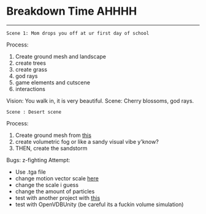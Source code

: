 # Breakdown Time AHHHH
---

```
Scene 1: Mom drops you off at ur first day of school
```
Process:
1. Create ground mesh and landscape
2. create trees
3. create grass
4. god rays
5. game elements and cutscene
6. interactions

Vision:
You walk in, it is very beautiful.
Scene: Cherry blossoms, god rays.


```
Scene : Desert scene
```
Process:
1. Create ground mesh from [this](https://www.youtube.com/watch?v=P9pv0rXS4Lg&ab_channel=PurpleLight)
2. create volumetric fog or like a sandy visual vibe y'know?
3. THEN, create the sandstorm

Bugs: z-fighting
Attempt: 
- Use .tga file
- change motion vector scale [here](https://forum.unity.com/threads/motion-vector-map-makes-flipbook-animation-flicker.902018/)
- change the scale i guess
- change the amount of particles
- test with another project with [this](https://jangafx.com/software/embergen/download/free-vdb-animations/)
- test with OpenVDBUnity (be careful its a fuckin volume simulation)